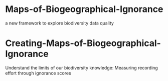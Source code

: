 # Maps-of-Biogeographical-Ignorance  
a new framework to explore biodiversity data quality  

  
# Creating-Maps-of-Biogeographical-Ignorance  
Understand the limits of our biodiversity knowledge: Measuring recording effort through ignorance scores
